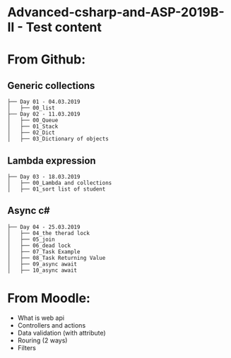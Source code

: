 # Advanced-csharp-and-ASP-2019B-II - Test content

# From Github: 
## Generic collections
```
├── Day 01 - 04.03.2019
│   ├── 00_list
├── Day 02 - 11.03.2019
│   ├── 00_Queue
│   ├── 01_Stack
│   ├── 02_Dict
│   ├── 03_Dictionary of objects
```
## Lambda expression
```
├── Day 03 - 18.03.2019
│   ├── 00_Lambda and collections
│   ├── 01_sort list of student
```
## Async c#
```
├── Day 04 - 25.03.2019
│   ├── 04_the therad lock
│   ├── 05_join
│   ├── 06_dead lock
│   ├── 07_Task Example
│   ├── 08_Task Returning Value
│   ├── 09_async await
│   ├── 10_async await
```

# From Moodle:
* What is web api
* Controllers and actions
* Data validation (with attribute)
* Rouring (2 ways)
* Filters
